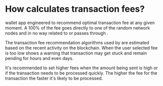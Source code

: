 # How calculates transaction fees?

wallet app engineered to recommend optimal transaction fee at any given moment. A 100% of the fee goes directly to one of the random network nodes and in no way related to or passes through .

The transaction fee recommendation algorithms used by are estimated based on the recent activity on the blockchain. When the user selected fee is too low shows a warning that transaction may get stuck and remain pending for hours and even days.

It's recommended to set higher fees when the amount being sent is high or if the transaction needs to be processed quickly. The higher the fee for the transaction the faster it's likely to be processed.
